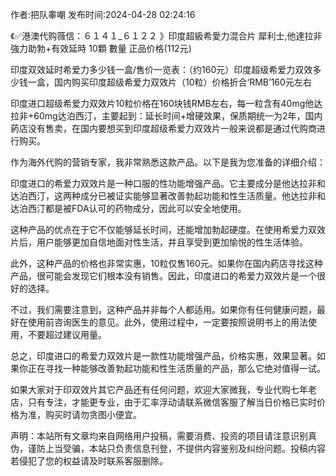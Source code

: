 <p>作者:把队睾嘲 发布时间:2024-04-28 02:24:16</p>
<p>《✅港澳代购薇信：６１４１_６１２２ 》印度超級希愛力混合片 犀利士,他達拉非 強力助勃+有效延時 10顆 數量 正品价格(112元) </p>
									<p>印度双效延时希爱力多少钱一盒/售价一览表：（约160元）印度超级希爱力双效多少钱一盒，国内购买印度超级希爱力双效片（10粒）价格折合‘RMB’160元左右</p><p></p><p>印度进口超级希爱力双效片10粒价格在160块钱RMB左右，每一粒含有40mg他达拉非+60mg达泊西汀，主要起到：延长时间+增硬效果，保质期统一为2年，国内葯店没有售卖，在国内要想买到印度超级希爱力双效片一般来说都是通过代购商进行购买。</p><p></p><p>作为海外代购的营销专家，我非常熟悉这款产品。以下是我为您准备的详细介绍：</p><p>印度进口的希爱力双效片是一种口服的性功能增强产品。它主要成分是他达拉非和达泊西汀，这两种成分已被证实能够显著改善勃起功能和性生活质量。他达拉非和达泊西汀都是被FDA认可的药物成分，因此可以安全地使用。</p><p>这种产品的优点在于它不仅能够延长时间，还能增加勃起硬度。在使用希爱力双效片后，用户能够更加自信地面对性生活，并且享受到更加愉悦的性生活体验。</p><p>此外，这种产品的价格也非常实惠，10粒仅售160元。如果你在国内葯店寻找这种产品，很可能会发现它们根本没有销售。因此，印度进口的希爱力双效片是一个很好的选择。</p><p>不过，我们需要注意到，这种产品并非每个人都适用。如果你有任何健康问题，最好在使用前咨询医生的意见。此外，使用过程中，一定要按照说明书上的用法使用，不要超过建议用量。</p><p>总之，印度进口的希爱力双效片是一款性功能增强产品，价格实惠，效果显著。如果你正在寻找一种能够改善勃起功能和性生活质量的产品，那么它绝对值得一试。</p><p>如果大家对于印双效片其它产品还有任何问题，欢迎大家微我，专业代购七年老店，只有专注，才能更专业，由于汇率浮动请联系微信客服了解当日价格已实时价格为准，购买时请勿贪图小便宜。</p>				声明：本站所有文章均来自网络用户投稿，需要消费、投资的项目请注意识别真伪，谨防上当受骗，本站只负责信息刊登，不提供内容鉴别及纠纷问题。投稿内容若侵犯了您的权益请及时联系客服删除。				
